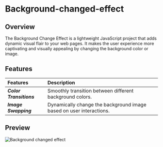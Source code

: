 # Background-changed-effect

## Overview
The Background Change Effect is a lightweight JavaScript project that adds dynamic visual flair to your web pages. It makes the user experience more captivating and visually appealing by changing the background color or image.

## Features
| Features | Description | 
|:------------------|:----------|
|***Color Transitions*** | Smoothly transition between different background colors.|
|***Image Swapping*** | Dynamically change the background image based on user interactions.|

## Preview
![Background changed effect](https://github.com/nguyetha79/Javascript-Projects/blob/main/background-change-effect/bgr-change-effect.gif)
